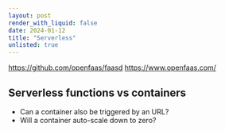 ```yaml
---
layout: post
render_with_liquid: false
date: 2024-01-12
title: "Serverless"
unlisted: true
---
```


<https://github.com/openfaas/faasd> <https://www.openfaas.com/>

## Serverless functions vs containers

- Can a container also be triggered by an URL?
- Will a container auto-scale down to zero?
